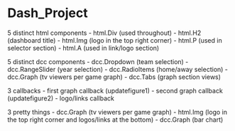 # Dash_Project

5 distinct html components
	- html.Div (used throughout)
	- html.H2 (dashboard title)
	- html.Img (logo in the top right corner)
	- html.P (used in selector section)
	- html.A (used in link/logo section)
	

5 distinct dcc components
	- dcc.Dropdown (team selection)
	- dcc.RangeSlider (year selection)
	- dcc.RadioItems (home/away selection)
	- dcc.Graph (tv viewers per game graph)
	- dcc.Tabs (graph section views)
	

3 callbacks
	- first graph callback (updatefigure1)
	- second graph callback (updatefigure2)
	- logo/links callback
	

3 pretty things
	- dcc.Graph (tv viewers per game graph)
	- html.Img (logo in the top right corner and logos/links at the bottom)
	- dcc.Graph (bar chart)
	